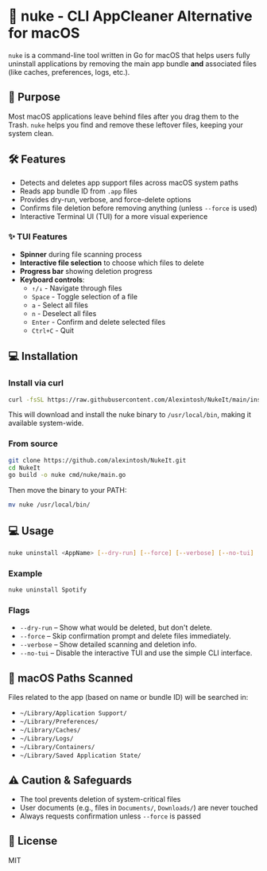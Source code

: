 # 🧹 nuke - CLI AppCleaner Alternative for macOS

`nuke` is a command-line tool written in Go for macOS that helps users fully uninstall applications by removing the main app bundle **and** associated files (like caches, preferences, logs, etc.).

## 📌 Purpose

Most macOS applications leave behind files after you drag them to the Trash. `nuke` helps you find and remove these leftover files, keeping your system clean.

## 🛠 Features

- Detects and deletes app support files across macOS system paths
- Reads app bundle ID from `.app` files
- Provides dry-run, verbose, and force-delete options
- Confirms file deletion before removing anything (unless `--force` is used)
- Interactive Terminal UI (TUI) for a more visual experience

### ✨ TUI Features

- **Spinner** during file scanning process
- **Interactive file selection** to choose which files to delete
- **Progress bar** showing deletion progress
- **Keyboard controls**:
  - `↑/↓` - Navigate through files
  - `Space` - Toggle selection of a file
  - `a` - Select all files
  - `n` - Deselect all files
  - `Enter` - Confirm and delete selected files
  - `Ctrl+C` - Quit

## 💻 Installation

### Install via curl
```bash 
curl -fsSL https://raw.githubusercontent.com/Alexintosh/NukeIt/main/install.sh | bash
```

This will download and install the nuke binary to `/usr/local/bin`, making it available system-wide.

### From source

```bash
git clone https://github.com/alexintosh/NukeIt.git
cd NukeIt
go build -o nuke cmd/nuke/main.go
```

Then move the binary to your PATH:

```bash
mv nuke /usr/local/bin/
```

## 💻 Usage

```bash
nuke uninstall <AppName> [--dry-run] [--force] [--verbose] [--no-tui]
```

### Example

```bash
nuke uninstall Spotify
```

### Flags

- `--dry-run` – Show what would be deleted, but don't delete.
- `--force` – Skip confirmation prompt and delete files immediately.
- `--verbose` – Show detailed scanning and deletion info.
- `--no-tui` – Disable the interactive TUI and use the simple CLI interface.

## 📂 macOS Paths Scanned

Files related to the app (based on name or bundle ID) will be searched in:

- `~/Library/Application Support/`
- `~/Library/Preferences/`
- `~/Library/Caches/`
- `~/Library/Logs/`
- `~/Library/Containers/`
- `~/Library/Saved Application State/`

## ⚠️ Caution & Safeguards

- The tool prevents deletion of system-critical files
- User documents (e.g., files in `Documents/`, `Downloads/`) are never touched
- Always requests confirmation unless `--force` is passed

## 📝 License

MIT 
